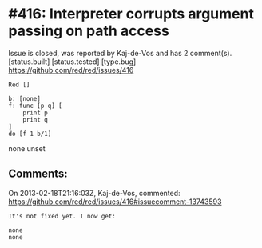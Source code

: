 
#416: Interpreter corrupts argument passing on path access
================================================================================
Issue is closed, was reported by Kaj-de-Vos and has 2 comment(s).
[status.built] [status.tested] [type.bug]
<https://github.com/red/red/issues/416>

```
Red []

b: [none]
f: func [p q] [
    print p
    print q
]
do [f 1 b/1]
```

none
unset



Comments:
--------------------------------------------------------------------------------

On 2013-02-18T21:16:03Z, Kaj-de-Vos, commented:
<https://github.com/red/red/issues/416#issuecomment-13743593>

    It's not fixed yet. I now get:
    
    none
    none

